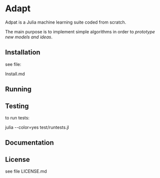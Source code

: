 Adapt
==============================

Adpat is a Julia machine learning suite coded from scratch.

The main purpose is to implement simple algorithms in order to
*prototype new models and ideas*.


Installation
-----------------

see file:

  Install.md


Running
-----------------


Testing
-----------------
to run tests:

   julia --color=yes test/runtests.jl


Documentation
---------------



License
---------------
see file
   LICENSE.md

